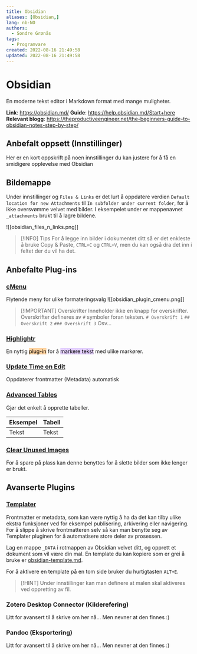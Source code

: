 ```yaml
---
title: Obsidian
aliases: [Obsidian,]
lang: nb-NO
authors:
  - Sondre Grønås
tags:
  - Programvare
created: 2022-08-16 21:49:58
updated: 2022-08-16 21:49:58
---
```

# Obsidian
En moderne tekst editor i Markdown format med mange muligheter.

**Link**: https://obsidian.md/
**Guide**: https://help.obsidian.md/Start+here
**Relevant blogg**: https://theproductiveengineer.net/the-beginners-guide-to-obsidian-notes-step-by-step/

## Anbefalt oppsett (Innstillinger)
Her er en kort oppskrift på noen innstillinger du kan justere for å få en smidigere opplevelse med Obsidian

## Bildemappe
Under innstillinger og `Files & Links` er det lurt å oppdatere verdien `Default location for new Attachments` til `In subfolder under current folder`, for å ikke oversvømme velvet med bilder. I eksempelet under er mappenavnet `_attachments` brukt til å lagre bildene.

![[obsidian_files_n_links.png]]

> [!INFO] Tips
> For å legge inn bilder i dokumentet ditt så er det enkleste å bruke Copy & Paste, `CTRL+C` og `CTRL+V`, men du kan også dra det inn i feltet der du vil ha det.

## Anbefalte Plug-ins
### [cMenu](obsidian://show-plugin?id=cmenu-plugin)
Flytende meny for ulike formateringsvalg
![[obsidian_plugin_cmenu.png]]
> [!IMPORTANT] Overskrifter
> Inneholder ikke en knapp for overskrifter. Overskrifter defineres av `#` symboler foran teksten.
> `# Overskrift 1`
> `## Overskrift 2`
> `### Overskrift 3`
> Osv...

### [Highlightr](obsidian://show-plugin?id=highlightr-plugin)
En nyttig <mark style="background: #FFB86CA6;">plug-in</mark> for å <mark style="background: #D2B3FFA6;">markere tekst</mark> med ulike markører.

### [Update Time on Edit](obsidian://show-plugin?id=update-time-on-edit)
Oppdaterer frontmatter (Metadata) automatisk

### [Advanced Tables](obsidian://show-plugin?id=table-editor-obsidian)
Gjør det enkelt å opprette tabeller.

| Eksempel | Tabell |
| -------- | ------ |
| Tekst    | Tekst  |

### [Clear Unused Images](obsidian://show-plugin?id=oz-clear-unused-images)
For å spare på plass kan denne benyttes for å slette bilder som ikke lenger er brukt.

## Avanserte Plugins
### [Templater](obsidian://show-plugin?id=templater-obsidian)
Frontmatter er metadata, som kan være nyttig å ha da det kan tilby ulike ekstra funksjoner ved for eksempel publisering, arkivering eller navigering. For å slippe å skrive frontmatteren selv så kan man benytte seg av Templater pluginen for å automatisere store deler av prosessen.

Lag en mappe `_DATA` i rotmappen av Obsidian velvet ditt, og opprett et dokument som vil være din mal. En template du kan kopiere som er grei å bruke er [obsidian-template.md](https://raw.githubusercontent.com/VaagenIM/files/main/Generelt/Obsidian/obsidian-template.md).

For å aktivere en template på en tom side bruker du hurtigtasten `ALT+E`.

> [!HINT]
> Under innstillinger kan man definere at malen skal aktiveres ved oppretting av fil.

### Zotero Desktop Connector (Kilderefering)
Litt for avansert til å skrive om her nå... Men nevner at den finnes :)

### Pandoc (Eksportering)
Litt for avansert til å skrive om her nå... Men nevner at den finnes :)
